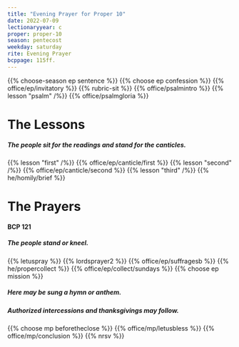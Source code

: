 ```yaml
---
title: "Evening Prayer for Proper 10"
date: 2022-07-09
lectionaryyear: c
proper: proper-10
season: pentecost
weekday: saturday
rite: Evening Prayer
bcppage: 115ff.
---
```

{{% choose-season ep sentence %}}
{{% choose ep confession %}}
{{% office/ep/invitatory %}}
{{% rubric-sit %}}
{{% office/psalmintro %}}
{{% lesson "psalm" /%}}
{{% office/psalmgloria %}}

# The Lessons

##### The people sit for the readings and stand for the canticles.
{{% lesson "first" /%}}
{{% office/ep/canticle/first %}}
{{% lesson "second" /%}}
{{% office/ep/canticle/second %}}
{{% lesson "third" /%}}
{{% he/homily/brief %}}

# The Prayers

#### BCP 121

##### The people stand or kneel.
{{% letuspray %}}
{{% lordsprayer2 %}}
{{% office/ep/suffragesb %}}
{{% he/propercollect %}}
{{% office/ep/collect/sundays %}}
{{% choose ep mission %}}

##### Here may be sung a hymn or anthem.

##### Authorized intercessions and thanksgivings may follow.
{{% choose mp beforetheclose %}}
{{% office/mp/letusbless %}}
{{% office/mp/conclusion %}}
{{% nrsv %}}

